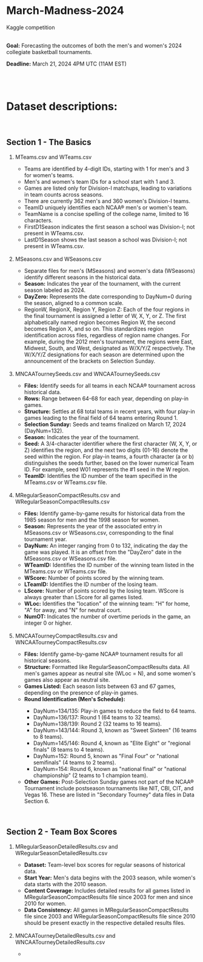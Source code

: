 # March-Madness-2024
Kaggle competition
<br>
<br>
<p><b>Goal:</b> Forecasting the outcomes of both the men's and women's 2024 collegiate basketball tournaments.</p>
<p><b>Deadline:</b> March 21, 2024 4PM UTC (11AM EST)</p>
<br>
<br>
<h1>Dataset descriptions:</h1>
<br>
<h2>Section 1 - The Basics</h2>
<ol>
  <li>MTeams.csv and WTeams.csv</li>
    <ul>
      <li>Teams are identified by 4-digit IDs, starting with 1 for men's and 3 for women's teams.</li>
      <li>Men's and women's team IDs for a school start with 1 and 3.</li>
      <li>Games are listed only for Division-I matchups, leading to variations in team counts across seasons.</li>
      <li>There are currently 362 men's and 360 women's Division-I teams.</li>
      <li>TeamID uniquely identifies each NCAA® men's or women's team.</li>
      <li>TeamName is a concise spelling of the college name, limited to 16 characters.</li>
      <li>FirstD1Season indicates the first season a school was Division-I; not present in WTeams.csv.</li>
      <li>LastD1Season shows the last season a school was Division-I; not present in WTeams.csv.</li>
    </ul>
  <br>
  <li>MSeasons.csv and WSeasons.csv</li>
    <ul>
      <li>Separate files for men's (MSeasons) and women's data (WSeasons) identify different seasons in the historical data.</li>
      <li><b>Season:</b> Indicates the year of the tournament, with the current season labeled as 2024.</li>
      <li><b>DayZero:</b> Represents the date corresponding to DayNum=0 during the season, aligned to a common scale.</li>
      <li>RegionW, RegionX, Region Y, Region Z: Each of the four regions in the final tournament is assigned a letter of W, X, Y, or Z. The first alphabetically named region becomes Region W, the second becomes Region X, and so on. This standardizes region identification across files, regardless of region name changes. For example, during the 2012 men's tournament, the regions were East, Midwest, South, and West, designated as W/X/Y/Z respectively. The W/X/Y/Z designations for each season are determined upon the announcement of the brackets on Selection Sunday.</li>
    </ul>
  <br>
  <li>MNCAATourneySeeds.csv and WNCAATourneySeeds.csv</li>
  <ul>
    <li><b>Files:</b> Identify seeds for all teams in each NCAA® tournament across historical data.</li>
    <li><b>Rows:</b> Range between 64-68 for each year, depending on play-in games.</li>
    <li><b>Structure:</b> Settles at 68 total teams in recent years, with four play-in games leading to the final field of 64 teams entering Round 1.</li>
    <li><b>Selection Sunday:</b> Seeds and teams finalized on March 17, 2024 (DayNum=132).</li>
    <li><b>Season:</b> Indicates the year of the tournament.</li>
    <li><b>Seed:</b> A 3/4-character identifier where the first character (W, X, Y, or Z) identifies the region, and the next two digits (01-16) denote the seed within the region. For play-in teams, a fourth character (a or b) distinguishes the seeds further, based on the lower numerical Team ID. For example, seed W01 represents the #1 seed in the W region.</li>
    <li><b>TeamID:</b> Identifies the ID number of the team specified in the MTeams.csv or WTeams.csv file.</li>
  </ul>
  <br>
  <li>MRegularSeasonCompactResults.csv and WRegularSeasonCompactResults.csv</li>
  <ul>
    <li><b>Files:</b> Identify game-by-game results for historical data from the 1985 season for men and the 1998 season for women.</li>
    <li><b>Season:</b> Represents the year of the associated entry in MSeasons.csv or WSeasons.csv, corresponding to the final tournament year.</li>
    <li><b>DayNum:</b> An integer ranging from 0 to 132, indicating the day the game was played. It is an offset from the "DayZero" date in the MSeasons.csv or WSeasons.csv file.</li>
    <li><b>WTeamID:</b> Identifies the ID number of the winning team listed in the MTeams.csv or WTeams.csv file.</li>
    <li><b>WScore:</b> Number of points scored by the winning team.</li>
    <li><b>LTeamID:</b> Identifies the ID number of the losing team.</li>
    <li><b>LScore:</b> Number of points scored by the losing team. WScore is always greater than LScore for all games listed.</li>
    <li><b>WLoc:</b> Identifies the "location" of the winning team: "H" for home, "A" for away, and "N" for neutral court.</li>
    <li><b>NumOT:</b> Indicates the number of overtime periods in the game, an integer 0 or higher.</li>
  </ul>
  <br>
  <li>MNCAATourneyCompactResults.csv and WNCAATourneyCompactResults.csv</li>
  <ul>
    <li><b>Files:</b> Identify game-by-game NCAA® tournament results for all historical seasons.</li>
    <li><b>Structure:</b> Formatted like RegularSeasonCompactResults data. All men's games appear as neutral site (WLoc = N), and some women's games also appear as neutral site.</li>
    <li><b>Games Listed:</b> Each season lists between 63 and 67 games, depending on the presence of play-in games.</li>
    <li><b>Round Identification (Men's Schedule):</b></li>
    <ul>
      <li>DayNum=134/135: Play-in games to reduce the field to 64 teams.</li>
      <li>DayNum=136/137: Round 1 (64 teams to 32 teams).</li>
      <li>DayNum=138/139: Round 2 (32 teams to 16 teams).</li>
      <li>DayNum=143/144: Round 3, known as "Sweet Sixteen" (16 teams to 8 teams).</li>
      <li>DayNum=145/146: Round 4, known as "Elite Eight" or "regional finals" (8 teams to 4 teams).</li>
      <li>DayNum=152: Round 5, known as "Final Four" or "national semifinals" (4 teams to 2 teams).</li>
      <li>DayNum=154: Round 6, known as "national final" or "national championship" (2 teams to 1 champion team).</li>
    </ul>
    <li><b>Other Games:</b> Post-Selection Sunday games not part of the NCAA® Tournament include postseason tournaments like NIT, CBI, CIT, and Vegas 16. These are listed in "Secondary Tourney" data files in Data Section 6.</li>
  </ul>
</ol>
<br>
<h2>Section 2 - Team Box Scores</h2>
<ol>
  <li>MRegularSeasonDetailedResults.csv and WRegularSeasonDetailedResults.csv</li>
  <ul>
    <li><b>Dataset:</b> Team-level box scores for regular seasons of historical data.</li>
    <li><b>Start Year:</b> Men's data begins with the 2003 season, while women's data starts with the 2010 season.</li>
    <li><b>Content Coverage:</b> Includes detailed results for all games listed in MRegularSeasonCompactResults file since 2003 for men and since 2010 for women.</li>
    <li><b>Data Consistency:</b> All games in MRegularSeasonCompactResults file since 2003 and WRegularSeasonCompactResults file since 2010 should be present exactly in the respective detailed results files.</li>
  </ul>
  <br>
  <li>MNCAATourneyDetailedResults.csv and WNCAATourneyDetailedResults.csv</li>
  <ul>
    <li></li>
  </ul>
</ol>

